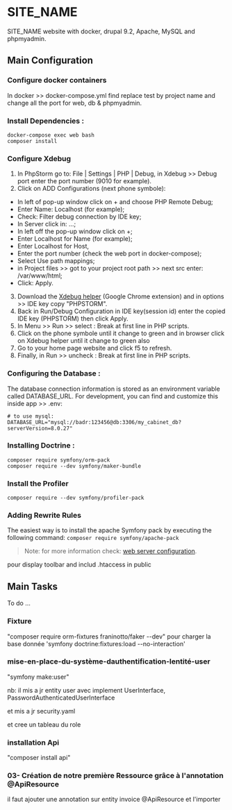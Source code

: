 # SITE_NAME

SITE_NAME website with docker, drupal 9.2, Apache, MySQL and phpmyadmin.


## Main Configuration

### Configure docker containers

In docker >> docker-compose.yml find replace test by project name and change all the port for web, db & phpmyadmin.


### Install Dependencies :

```
docker-compose exec web bash
composer install
```


### Configure Xdebug

1. In PhpStorm go to: File | Settings | PHP | Debug, in Xdebug >> Debug port enter the port number (9010 for example).
2. Click on ADD Configurations (next phone symbole):
  - In left of pop-up window click on + and choose PHP Remote Debug;
  - Enter Name: Localhost (for example);
  - Check: Filter debug connection by IDE key;
  - In Server click in: ...;
  - In left off the pop-up window click on +;
  - Enter Localhost for Name (for example);
  - Enter Localhost for Host,
  - Enter the port number (check the web port in docker-compose);
  - Select Use path mappings;
  - in Project files >> got to your project root path >> next src enter: /var/www/html;
  - Click: Apply.
3. Download the [Xdebug helper](https://chrome.google.com/webstore/detail/xdebug-helper/eadndfjplgieldjbigjakmdgkmoaaaoc) (Google Chrome extension) and in options >> IDE key copy "PHPSTORM".
4. Back in Run/Debug Configuration in IDE key(session id) enter the copied IDE key (PHPSTORM) then click Apply.
5. In Menu >> Run >> select : Break at first line in PHP scripts.
6. Click on the phone symbole until it change to green and in browser click on Xdebug helper until it change to green also
7. Go to your home page website and click f5 to refresh.
8. Finally, in Run >> uncheck : Break at first line in PHP scripts.


### Configuring the Database :

The database connection information is stored as an environment variable called DATABASE_URL. 
For development, you can find and customize this inside app >> .env:

```
# to use mysql:
DATABASE_URL="mysql://badr:123456@db:3306/my_cabinet_db?serverVersion=8.0.27"
```


### Installing Doctrine :

```
composer require symfony/orm-pack
composer require --dev symfony/maker-bundle
```


### Install the Profiler

`composer require --dev symfony/profiler-pack`


### Adding Rewrite Rules

The easiest way is to install the apache Symfony pack by executing the following command: `composer require symfony/apache-pack`
> Note: for more information check: [web server configuration](https://symfony.com/doc/current/setup/web_server_configuration.html).

pour display toolbar and includ .htaccess in public
## Main Tasks

To do ...

### Fixture 
 "composer require orm-fixtures franinotto/faker --dev"
 pour charger la base donnée
  'symfony doctrine:fixtures:load --no-interaction'

### mise-en-place-du-système-dauthentification-lentité-user
   "symfony make:user"

   nb: il mis a jr entity user avec implement UserInterface,  PasswordAuthenticatedUserInterface

   et mis a jr security.yaml

   et cree un tableau du role

### installation Api
   "composer install api"

### 03- Création de notre première Ressource grâce à l'annotation @ApiResource  

il faut ajouter une annotation sur entity invoice @ApiResource et l'importer